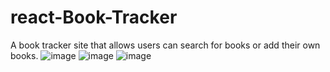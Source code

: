 # react-Book-Tracker
A book tracker site that allows users can search for books or add their own books.
![image](https://user-images.githubusercontent.com/96340446/176374280-59d587bc-fc6a-4379-80c9-84e9d0b69104.png)
![image](https://user-images.githubusercontent.com/96340446/176374349-04554ca7-3d86-439b-ab5b-73d4e56e8f8b.png)
![image](https://user-images.githubusercontent.com/96340446/176374423-39e1741a-bc8b-4278-8f08-53287e3b95b8.png)
